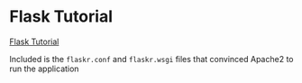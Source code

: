 # Flask Tutorial

[Flask Tutorial](http://flask.pocoo.org/docs/0.11/tutorial/)

Included is the ```flaskr.conf``` and ```flaskr.wsgi``` files that convinced Apache2 to run the application
